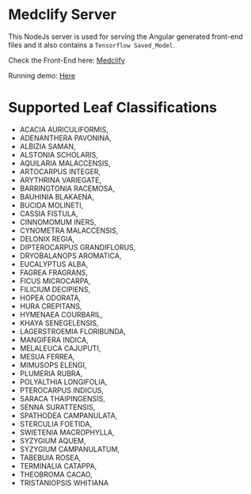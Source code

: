# Medclify Server
This NodeJs server is used for serving the Angular generated front-end files and it also contains a `Tensorflow Saved_Model`.

Check the Front-End here: [Medclify](https://github.com/splintercell9dev/medclify)

Running demo: [Here](https://medclify.herokuapp.com/)

# Supported Leaf Classifications

* ACACIA AURICULIFORMIS,
* ADENANTHERA PAVONINA,
* ALBIZIA SAMAN,
* ALSTONIA SCHOLARIS,
* AQUILARIA MALACCENSIS,
* ARTOCARPUS INTEGER,
* ARYTHRINA VARIEGATE,
* BARRINGTONIA RACEMOSA,
* BAUHINIA BLAKAENA,
* BUCIDA MOLINETI,
* CASSIA FISTULA,
* CINNOMOMUM INERS,
* CYNOMETRA MALACCENSIS,
* DELONIX REGIA,
* DIPTEROCARPUS GRANDIFLORUS,
* DRYOBALANOPS AROMATICA,
* EUCALYPTUS ALBA,
* FAGREA FRAGRANS,
* FICUS MICROCARPA,
* FILICIUM DECIPIENS,
* HOPEA ODORATA,
* HURA CREPITANS,
* HYMENAEA COURBARIL,
* KHAYA SENEGELENSIS,
* LAGERSTROEMIA FLORIBUNDA,
* MANGIFERA INDICA,
* MELALEUCA CAJUPUTI,
* MESUA FERREA,
* MIMUSOPS ELENGI,
* PLUMERIA RUBRA,
* POLYALTHIA LONGIFOLIA,
* PTEROCARPUS INDICUS,
* SARACA THAIPINGENSIS,
* SENNA SURATTENSIS,
* SPATHODEA CAMPANULATA,
* STERCULIA FOETIDA,
* SWIETENIA MACROPHYLLA,
* SYZYGIUM AQUEM,
* SYZYGIUM CAMPANULATUM,
* TABEBUIA ROSEA,
* TERMINALIA CATAPPA,
* THEOBROMA CACAO,
* TRISTANIOPSIS WHITIANA
